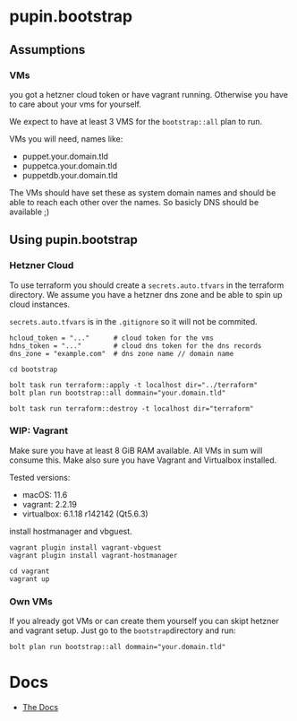 # pupin.bootstrap

## Assumptions

### VMs

you got a hetzner cloud token or have vagrant running.
Otherwise you have to care about your vms for yourself.

We expect to have at least 3 VMS for the `bootstrap::all` plan to run.

VMs you will need, names like:

- puppet.your.domain.tld
- puppetca.your.domain.tld
- puppetdb.your.domain.tld

The VMs should have set these as system domain names and should be able to reach each other over the names.
So basicly DNS should be available ;)

## Using pupin.bootstrap

### Hetzner Cloud

To use terraform you should create a `secrets.auto.tfvars` in the terraform directory.
We assume you have a hetzner dns zone and be able to spin up cloud instances.

`secrets.auto.tfvars` is in the `.gitignore` so it will not be commited.

```
hcloud_token = "..."      # cloud token for the vms
hdns_token = "..."        # cloud dns token for the dns records
dns_zone = "example.com"  # dns zone name // domain name
```

```
cd bootstrap

bolt task run terraform::apply -t localhost dir="../terraform"
bolt plan run bootstrap::all dommain="your.domain.tld"

bolt task run terraform::destroy -t localhost dir="terraform"
```

### WIP: Vagrant

Make sure you have at least 8 GiB RAM available. All VMs in sum will consume this.
Make also sure you have Vagrant and Virtualbox installed.

Tested versions:
 - macOS: 11.6
 - vagrant: 2.2.19
 - virtualbox: 6.1.18 r142142 (Qt5.6.3)

install hostmanager and vbguest.

```
vagrant plugin install vagrant-vbguest
vagrant plugin install vagrant-hostmanager
```

```
cd vagrant
vagrant up
```

### Own VMs

If you already got VMs or can create them yourself you can skipt hetzner and vagrant setup.
Just go to the `bootstrap`directory and run:

```
bolt plan run bootstrap::all dommain="your.domain.tld"
```

# Docs

- [The Docs](docs)
